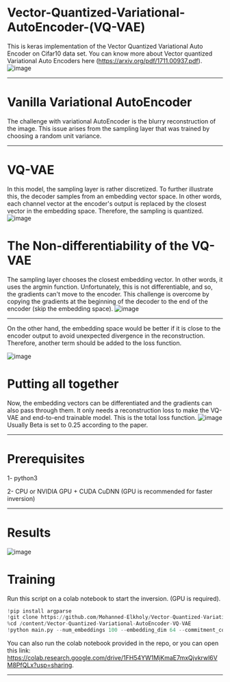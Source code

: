 # Vector-Quantized-Variational-AutoEncoder-(VQ-VAE)
This is keras implementation of the Vector Quantized Variational Auto Encoder on Cifar10 data set. You can know more about Vector quantized Variational Auto Encoders here (https://arxiv.org/pdf/1711.00937.pdf). 
![image](https://user-images.githubusercontent.com/47930821/130600487-83cdb3e5-67a7-4f06-a97a-9bb7fd7adcd3.png)

---

# Vanilla Variational AutoEncoder
The challenge with variational AutoEncoder is the blurry reconstruction of the image. This issue arises from the sampling layer that was trained by choosing a random unit variance.

---

# VQ-VAE
In this model, the sampling layer is rather discretized. To further illustrate this, the decoder samples from an embedding vector space. In other words, each channel vector at the encoder's output is replaced by the closest vector in the embedding space. Therefore, the sampling is quantized.
![image](https://user-images.githubusercontent.com/47930821/130602616-cf52fa8e-5c33-4e8a-bc22-320f5885b66e.png)

# The Non-differentiability of the VQ-VAE
The sampling layer chooses the closest embedding vector. In other words, it uses the argmin function. Unfortunately, this is not differentiable, and so, the gradients can't move to the encoder. This challenge is overcome by copying the gradients at the beginning of the decoder to the end of the encoder (skip the embedding space). 
![image](https://user-images.githubusercontent.com/47930821/130603643-1cdffa28-4d2b-4b76-9d69-73de7c2abe17.png)

--- 

On the other hand, the embedding space would be better if it is close to the encoder output to avoid unexpected divergence in the reconstruction. Therefore, another term should be added to the loss function.

![image](https://user-images.githubusercontent.com/47930821/130603862-345648b0-df02-4564-b0bf-166646ade86b.png)

# Putting all together
Now, the embedding vectors can be differentiated and the gradients can also pass through them. It only needs a reconstruction loss to make the VQ-VAE and end-to-end trainable model. This is the total loss function. 
![image](https://user-images.githubusercontent.com/47930821/130604166-0c6435c9-d6b1-48d9-877f-7a6a94c033e4.png)
Usually Beta is set to 0.25 according to the paper.

---
# Prerequisites
1- python3 

2- CPU or NVIDIA GPU + CUDA CuDNN (GPU is recommended for faster inversion)

---

# Results

![image](https://user-images.githubusercontent.com/47930821/135889941-006d80fe-d5b0-45d7-81f1-090c60b9299c.png)


# Training
Run this script on a colab notebook to start the inversion. (GPU is required).
```python
!pip install argparse
!git clone https://github.com/Mohanned-Elkholy/Vector-Quantized-Variational-AutoEncoder-VQ-VAE
%cd /content/Vector-Quantized-Variational-AutoEncoder-VQ-VAE
!python main.py --num_embeddings 100 --embedding_dim 64 --commitment_cost 0.25
```
You can also run the colab notebook provided in the repo, or you can open this link: https://colab.research.google.com/drive/1FH54YW1MjKmaE7mxQjvkrwl6VM8PfQLx?usp=sharing.

---

